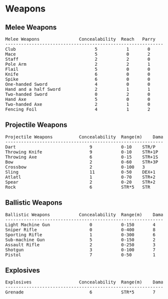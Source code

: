 # Weapons #
## Melee Weapons ##
<pre>
Melee Weapons				Concealability	Reach	Parry	Damage		Weight
------------------------------------------------------------------------------
Club							  5			  1		  0		STR+RB
Mace							  5		  	  0		  2		STR+RB
Staff							  2			  2		  0		STR+RB
Pole Arm						  2			  2		  1		STR+RB/P
Flail							  5			  0		  0		STR+1B
Knife							  6			  0		  0		STR+1P	 	.75
Spike							  6			  0		  0		STR+1P	 	.50
One-handed Sword				  4			  0		  0		STR+1S/P
Hand and a half Sword			  2			  1		  1		STR+2S/P
Two-handed Sword				  0			  2		  0		STR+3S/P
Hand Axe						  5			  0		  0		STR+RS
Two-handed Axe					  2			  1		  0		STR+2S
Fencing Foil					  4			  1		  2		STR+2P
</pre>

## Projectile Weapons ##
<pre>
Projectile Weapons			Concealability	Range(m)	Damage			Weight
------------------------------------------------------------------------------
Dart							9			0-10 	STR/P
Throwing Knife					9			0-10  	STR+1P
Throwing Axe					6			0-15  	STR+1S
Bow								2			0-60	STR+3P											  
Crossbow						2			0-100	3
Sling							11			0-50	DEX+1
Atlatl							1			0-70	STR+2
Spear							2			0-20  	STR+2
Rock							6			STR*5  	STR
</pre>

## Ballistic Weapons ##
<pre>
Ballistic Weapons			Concealability	Range(m)	Damage			Weight
------------------------------------------------------------------------------
Light Machine Gun				0			0-150		4	
Sniper Rifle					0			0-400		8
Sporting Rifle					1			0-300		6
Sub-machine Gun					5			0-150		2
Assault Rifle					2			0-250		3
Shotgun							3			0-100		7
Pistol							7			0-50		1
</pre>

## Explosives ##
<pre>
Explosives					Concealability	Range(m)	Damage			Weight
------------------------------------------------------------------------------
Grenade							6			STR*5		7
</pre>